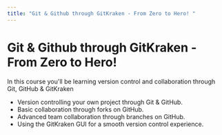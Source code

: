 ```yaml
---
title: "Git & Github through GitKraken - From Zero to Hero! "
---
```


# Git & Github through GitKraken - From Zero to Hero! 

In this course you'll be learning version control and collaboration through Git, GitHub & GitKraken

* Version controlling your own project through Git & GitHub.
* Basic collaboration through forks on GitHub.
* Advanced team collaboration through branches on GitHub.
* Using the GitKraken GUI for a smooth version control experience.
